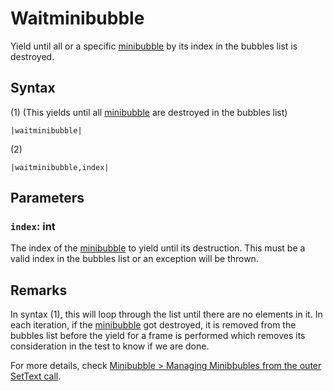 # Waitminibubble

Yield until all or a specific [minibubble](Minibubble.md) by its index in the bubbles list is destroyed.

## Syntax

(1) (This yields until all [minibubble](Minibubble.md) are destroyed in the bubbles list)

````
|waitminibubble|
````

(2)

````
|waitminibubble,index|
````

## Parameters

### `index`: int

The index of the [minibubble](Minibubble.md) to yield until its destruction. This must be a valid index in the bubbles list or an exception will be thrown.

## Remarks

In syntax (1), this will loop through the list until there are no elements in it. In each iteration, if the [minibubble](Minibubble.md) got destroyed, it is removed from the bubbles list before the yield for a frame is performed which removes its consideration in the test to know if we are done.

For more details, check [Minibubble > Managing Minibbubles from the outer SetText call](Minibubble.md#managing-minibbubles-from-the-outer-settext-call).
